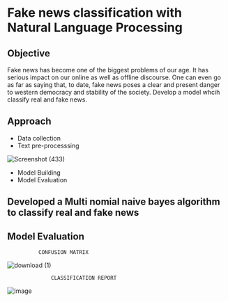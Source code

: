 # Fake news classification with Natural Language Processing

## Objective
Fake news has become one of the biggest problems of our age. It has serious impact on our online as well as offline discourse. One can even go as far as saying that, to date, fake news poses a clear and present danger to western democracy and stability of the society. Develop a model whcih classify real and fake news.

## Approach
* Data collection
* Text pre-processsing

![Screenshot (433)](https://user-images.githubusercontent.com/93145713/169763440-4c0252ba-cca1-4c5c-a5e0-14a4eede133d.png)

* Model Building 
* Model Evaluation

## Developed a Multi nomial naive bayes algorithm to classify real and fake news

## Model Evaluation

              CONFUSION MATRIX
![download (1)](https://user-images.githubusercontent.com/93145713/169764382-2ea462df-6910-44da-becd-ca98f812f001.png)


                  CLASSIFICATION REPORT
![image](https://user-images.githubusercontent.com/93145713/169764059-5ca69157-ab6e-4542-9956-4e70a4c97c4c.png)
